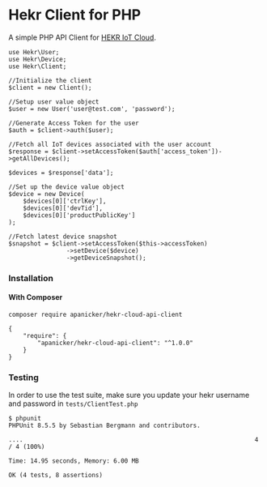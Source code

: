 # Hekr Client for PHP

A simple PHP API Client for [HEKR IoT Cloud](https://docs.hekr.me/v4/%E4%BA%91%E7%AB%AFAPI/%E7%99%BB%E5%BD%95%E6%B3%A8%E5%86%8C/).

```
use Hekr\User;
use Hekr\Device;
use Hekr\Client;

//Initialize the client
$client = new Client();

//Setup user value object
$user = new User('user@test.com', 'password');

//Generate Access Token for the user
$auth = $client->auth($user);

//Fetch all IoT devices associated with the user account
$response = $client->setAccessToken($auth['access_token'])->getAllDevices();

$devices = $response['data'];

//Set up the device value object
$device = new Device(
    $devices[0]['ctrlKey'], 
    $devices[0]['devTid'], 
    $devices[0]['productPublicKey']
);

//Fetch latest device snapshot
$snapshot = $client->setAccessToken($this->accessToken)
                ->setDevice($device)
                ->getDeviceSnapshot();

```

### Installation

#### With Composer

```
composer require apanicker/hekr-cloud-api-client
```

```
{
    "require": {
        "apanicker/hekr-cloud-api-client": "^1.0.0"
    }
}
```

### Testing
In order to use the test suite, make sure you update your hekr username and password in `tests/ClientTest.php`

```
$ phpunit
PHPUnit 8.5.5 by Sebastian Bergmann and contributors.

....                                                                4 / 4 (100%)

Time: 14.95 seconds, Memory: 6.00 MB

OK (4 tests, 8 assertions)
```
